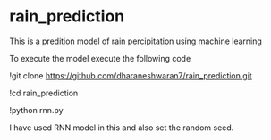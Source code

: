 # rain_prediction
This is a predition model of rain percipitation using machine learning

To execute the model execute the following code

!git clone https://github.com/dharaneshwaran7/rain_prediction.git

!cd rain_prediction

!python rnn.py

I have used RNN model in this and also set the random seed.